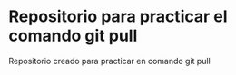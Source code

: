 # Repositorio para practicar el comando git pull
Repositorio creado para practicar en comando git pull

